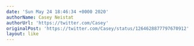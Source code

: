 ```yaml
---
date: 'Sun May 24 18:46:34 +0000 2020'
authorName: Casey Neistat
authorUrl: 'https://twitter.com/Casey'
originalPost: 'https://twitter.com/Casey/status/1264628877797670912'
layout: like
---
```

